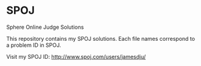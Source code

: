 SPOJ
====

Sphere Online Judge Solutions

This repository contains my SPOJ solutions. Each file names correspond to a problem ID in SPOJ.

Visit my SPOJ ID: http://www.spoj.com/users/jamesdju/
